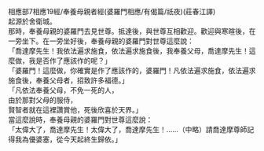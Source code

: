 相應部7相應19經/奉養母親者經(婆羅門相應/有偈篇/祇夜)(莊春江譯)  
起源於舍衛城。  
那時，奉養母親的婆羅門去見世尊。抵達後，與世尊互相歡迎。歡迎與寒暄後，在一旁坐下。在一旁坐好後，奉養母親的婆羅門對世尊這麼說：  
「喬達摩先生！我依法遍求施食，依法遍求施食後，我奉養父母，喬達摩先生！這麼做，我是否作了應該作的呢？」  
「婆羅門！這麼做，你確實是作了應該作的，婆羅門！凡依法遍求施食，依法遍求施食後，奉養父母者，招致許多福德。」  
「凡依法奉養父母，不免一死的人，  
由於那對父母的服侍，  
賢智者就在這裡讚賞他，死後欣喜於天界。」  
當這麼說時，奉養母親的婆羅門對世尊這麼說：  
「太偉大了，喬達摩先生！太偉大了，喬達摩先生！……（中略）請喬達摩尊師記得我為優婆塞，從今天起終生歸依。」  
  
  
